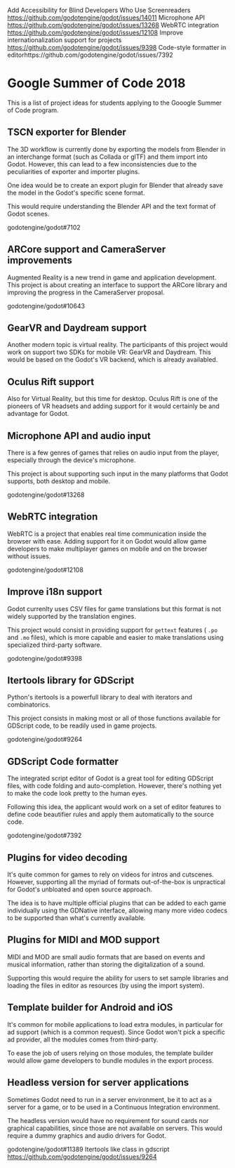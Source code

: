 Add Accessibility for Blind Developers Who Use Screenreaders https://github.com/godotengine/godot/issues/14011
Microphone API https://github.com/godotengine/godot/issues/13268
WebRTC integration https://github.com/godotengine/godot/issues/12108
Improve internationalization support for projects https://github.com/godotengine/godot/issues/9398
Code-style formatter in editorhttps://github.com/godotengine/godot/issues/7392
# Google Summer of Code 2018

This is a list of project ideas for students applying to the Gooogle Summer
of Code program.

## TSCN exporter for Blender

The 3D workflow is currently done by exporting the models from Blender
in an interchange format (such as Collada or glTF) and them import into
Godot. However, this can lead to a few inconsistencies due to the
peculiarities of exporter and importer plugins.

One idea would be to create an export plugin for Blender that already
save the model in the Godot's specific scene format.

This would require understanding the Blender API and the text format
of Godot scenes.

godotengine/godot#7102

## ARCore support and CameraServer improvements

Augmented Reality is a new trend in game and application development.
This project is about creating an interface to support the ARCore library
and improving the progress in the CameraServer proposal.

godotengine/godot#10643

## GearVR and Daydream support

Another modern topic is virtual reality. The participants of this project
would work on support two SDKs for mobile VR: GearVR and Daydream. This would
be based on the Godot's VR backend, which is already availabled.

## Oculus Rift support

Also for Virtual Reality, but this time for desktop. Oculus Rift is one of
the pioneers of VR headsets and adding support for it would certainly be
and advantage for Godot.

## Microphone API and audio input

There is a few genres of games that relies on audio input from the player,
especially through the device's microphone.

This project is about supporting such input in the many platforms that Godot
supports, both desktop and mobile.

godotengine/godot#13268

## WebRTC integration

WebRTC is a project that enables real time communication inside the browser
with ease. Adding support for it on Godot would allow game developers to
make multiplayer games on mobile and on the browser without issues.

godotengine/godot#12108

## Improve i18n support

Godot currenlty uses CSV files for game translations but this format is not widely supported by the translation engines.

This project would consist in providing support for `gettext` features (
`.po ` and `.mo` files), which is more capable and easier to make translations
using specialized third-party software.

godotengine/godot#9398

## Itertools library for GDScript

Python's itertools is a powerfull library to deal with iterators and
combinatorics.

This project consists in making most or all of those functions available
for GDScript code, to be readily used in game projects.

godotengine/godot#9264

## GDScript Code formatter

The integrated script editor of Godot is a great tool for editing GDScript
files, with code folding and auto-completion. However, there's nothing yet
to make the code look pretty to the human eyes.

Following this idea, the applicant would work on a set of editor features
to define code beautifier rules and apply them automatically to the source
code.

godotengine/godot#7392

## Plugins for video decoding

It's quite common for games to rely on videos for intros and cutscenes. However, supporting all the myriad of formats out-of-the-box is unpractical
for Godot's unbloated and open source approach.

The idea is to have multiple official plugins that can be added to each
game individually using the GDNative interface, allowing many more video
codecs to be supported than what's currently available.


## Plugins for MIDI and MOD support

MIDI and MOD are small audio formats that are based on events and musical
information, rather than storing the digitalization of a sound.

Supporting this would require the ability for users to set sample libraries
and loading the files in editor as resources (by using the import system).

## Template builder for Android and iOS

It's common for mobile applications to load extra modules, in particular for
ad support (which is a common request). Since Godot won't pick a specific
ad provider, all the modules comes from third-party.

To ease the job of users relying on those modules, the template builder would
allow game developers to bundle modules in the export process.

## Headless version for server applications

Sometimes Godot need to run in a server environment, be it to act as a
server for a game, or to be used in a Continuous Integration environment.

The headless version would have no requirement for sound cards nor graphical
capabilities, since those are not available on servers. This would require a
dummy graphics and audio drivers for Godot.

godotengine/godot#11389
Itertools like class in gdscript https://github.com/godotengine/godot/issues/9264